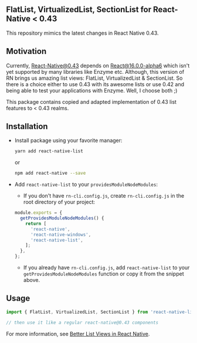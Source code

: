 FlatList, VirtualizedList, SectionList for React-Native < 0.43
--

This repository mimics the latest changes in React Native 0.43.

## Motivation
Currently, React-Native@0.43 depends on React@16.0.0-alpha6 which isn't yet supported by many libraries like Enzyme etc. Although, this version of RN brings us amazing list views: FlatList, VirtualizedList & SectionList. So there is a choice either to use 0.43 with its awesome lists or use 0.42 and being able to test your applications with Enzyme. Well, I choose both ;)

This package contains copied and adapted implementation of 0.43 list features to < 0.43 realms.

## Installation

- Install package using your favorite manager:

  ```sh
  yarn add react-native-list
  ```
  or
  ```sh
  npm add react-native --save
  ```

- Add `react-native-list` to your `providesModuleNodeModules`:

  - If you don't have `rn-cli.config.js`, create `rn-cli.config.js` in the root directory of your project:

  ```js
  module.exports = {
    getProvidesModuleNodeModules() {
      return [
        'react-native',
        'react-native-windows',
        'react-native-list',
      ];
    },
  };
  ```

  - If you already have `rn-cli.config.js`, add `react-native-list` to your `getProvidesModuleNodeModules` function or copy it from the snippet above.

## Usage

```js
import { FlatList, VirtualizedList, SectionList } from 'react-native-list';

// then use it like a regular react-native@0.43 components
```

For more information, see [Better List Views in React Native](https://facebook.github.io/react-native/blog/2017/03/13/better-list-views.html).